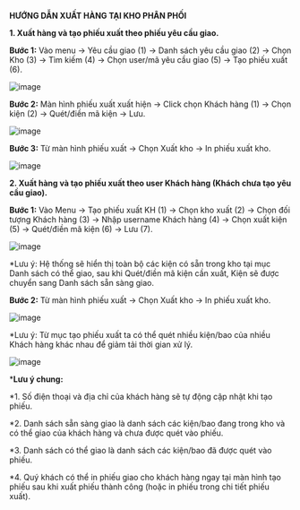 **HƯỚNG DẪN XUẤT HÀNG TẠI KHO PHÂN PHỐI**

**1.	Xuất hàng và tạo phiếu xuất theo phiếu yêu cầu giao.**

**Bước 1:** Vào menu -> Yêu cầu giao (1) -> Danh sách yêu cầu giao (2) -> Chọn Kho (3) -> Tìm kiếm (4) -> Chọn user/mã yêu cầu giao (5) -> Tạo phiếu xuất (6).
 
![image](https://user-images.githubusercontent.com/85599407/128325654-c7640139-a045-461b-a7c6-112b35cb3133.png)

**Bước 2:** Màn hình phiếu xuất xuất hiện -> Click chọn Khách hàng (1) -> Chọn kiện (2) -> Quét/điền mã kiện -> Lưu.
 
![image](https://user-images.githubusercontent.com/85599407/128325876-25b0ae9a-f5d0-43ae-aec7-040fe633c865.png)

**Bước 3:** Từ màn hình phiếu xuất -> Chọn Xuất kho -> In phiếu xuất kho.

 ![image](https://user-images.githubusercontent.com/85599407/128325911-d90b09ff-b272-4956-bbf4-ffa2fab615a5.png)

**2.	Xuất hàng và tạo phiếu xuất theo user Khách hàng (Khách chưa tạo yêu cầu giao).**

**Bước 1:** Vào Menu -> Tạo phiếu xuất KH (1) -> Chọn kho xuất (2) -> Chọn đối tượng Khách hàng (3) -> Nhập username Khách hàng (4) -> Chọn xuất kiện (5) -> Quét/điền mã kiện (6) -> Lưu (7).

![image](https://user-images.githubusercontent.com/85599407/128325942-45f2f365-d38c-4625-8a04-72c10bbc1f1b.png)

*Lưu ý: Hệ thống sẽ hiển thị toàn bộ các kiện có sẵn trong kho tại mục Danh sách có thể giao, sau khi Quét/điền mã kiện cần xuất, Kiện sẽ được chuyển sang Danh sách sẵn sàng giao.

**Bước 2:** Từ màn hình phiếu xuất -> Chọn Xuất kho -> In phiếu xuất kho.

 ![image](https://user-images.githubusercontent.com/85599407/128325971-3a89fc54-71be-48b7-8830-45e62d84a92f.png)

*Lưu ý: Từ mục tạo phiếu xuất ta có thể quét nhiều kiện/bao của nhiều Khách hàng khác nhau để giảm tải thời gian xử lý.

![image](https://user-images.githubusercontent.com/85599407/128326010-2f33e1ed-445e-4dbb-9ada-bb3c5f3b1d77.png)

***Lưu ý chung:**

*1. Số điện thoại và địa chỉ của khách hàng sẽ tự động cập nhật khi tạo phiếu.

*2. Danh sách sẵn sàng giao là danh sách các kiện/bao đang trong kho và có thể giao của khách hàng và chưa được quét vào phiếu.

*3. Danh sách có thể giao là danh sách các kiện/bao đã được quét vào phiếu.

*4.  Quý khách có thể in phiếu giao cho khách hàng ngay tại màn hình tạo phiếu sau khi xuất phiếu thành công (hoặc in phiếu trong chi tiết phiếu xuất).
